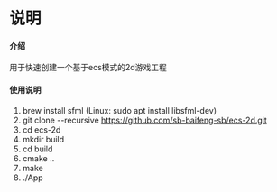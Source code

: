 # 说明

#### 介绍
用于快速创建一个基于ecs模式的2d游戏工程

#### 使用说明

1. brew install sfml (Linux: sudo apt install libsfml-dev)
2. git clone --recursive https://github.com/sb-baifeng-sb/ecs-2d.git
3. cd ecs-2d
4. mkdir build
5. cd build
6. cmake ..
7. make
8. ./App
